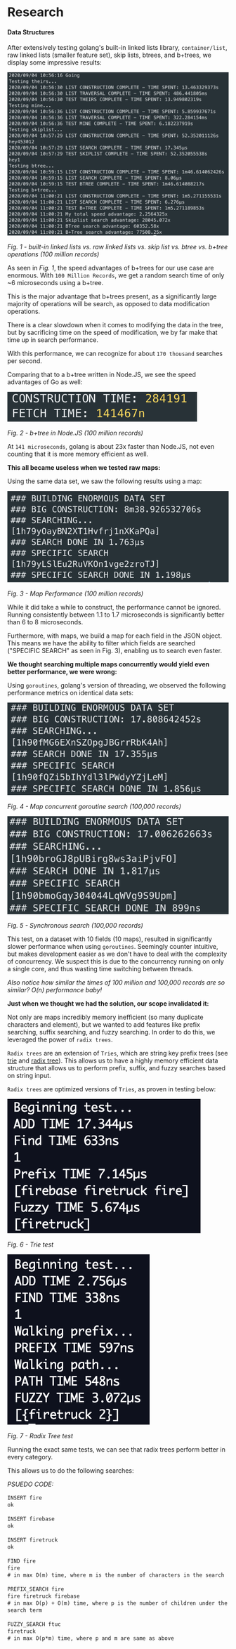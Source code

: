 # Research

#### Data Structures

After extensively testing golang's built-in linked lists library, `container/list`, raw linked lists (smaller feature set), skip lists, btrees, and b+trees, we display some impressive results:

![speed test](/assets/unknown-3.png)

_Fig. 1 - built-in linked lists vs. raw linked lists vs. skip list vs. btree vs. b+tree operations (100 million records)_

As seen in _Fig. 1_, the speed advantages of b+trees for our use case are enormous. With `100 Million Records`, we get a random search time of only ~6 microseconds using a b+tree.

This is the major advantage that b+trees present, as a significantly large majority of operations will be search, as opposed to data modification operations.

There is a clear slowdown when it comes to modifying the data in the tree, but by sacrificing time on the speed of modification, we by far make that time up in search performance.

With this performance, we can recognize for about `170 thousand` searches per second.

Comparing that to a b+tree written in Node.JS, we see the speed advantages of Go as well:

![speed comparison](/assets/unknown-1.png)

_Fig. 2 - b+tree in Node.JS (100 million records)_

At `141 microseconds`, golang is about 23x faster than Node.JS, not even counting that it is more memory efficient as well.

**This all became useless when we tested raw maps:**

Using the same data set, we saw the following results using a map:

![big data map](/assets/unknown-6.png)

_Fig. 3 - Map Performance (100 million records)_

While it did take a while to construct, the performance cannot be ignored. Running consistently between 1.1 to 1.7 microseconds is significantly better than 6 to 8 microseconds.

Furthermore, with maps, we build a map for each field in the JSON object. This means we have the ability to filter which fields are searched ("SPECIFIC SEARCH" as seen in Fig. 3), enabling us to search even faster.

**We thought searching multiple maps concurrently would yield even better performance, we were wrong:**

Using `goroutines`, golang's version of threading, we observed the following performance metrics on identical data sets:

![concurrent goroutine search](/assets/unknown-5.png)

_Fig. 4 - Map concurrent goroutine search (100,000 records)_

![sync search](/assets/unknown-4.png)

_Fig. 5 - Synchronous search (100,000 records)_

This test, on a dataset with 10 fields (10 maps), resulted in significantly slower performance when using `goroutines`. Seemingly counter intuitive, but makes development easier as we don't have to deal with the complexity of concurrency. We suspect this is due to the concurrency running on only a single core, and thus wasting time switching between threads.

_Also notice how similar the times of 100 million and 100,000 records are so similar? O(n) performance baby!_

**Just when we thought we had the solution, our scope invalidated it:**

Not only are maps incredibly memory inefficient (so many duplicate characters and element), but we wanted to add features like prefix searching, suffix searching, and fuzzy searching. In order to do this, we leveraged the power of `radix trees`.

`Radix trees` are an extension of `Tries`, which are string key prefix trees (see [trie](https://en.wikipedia.org/wiki/Trie) and [radix tree](https://en.wikipedia.org/wiki/Radix_tree)). This allows us to have a highly memory efficient data structure that allows us to perform prefix, suffix, and fuzzy searches based on string input.

`Radix trees` are optimized versions of `Tries`, as proven in testing below:

![trie test](/assets/unknown-8.png)

_Fig. 6 - Trie test_

![radix tree test](/assets/unknown-7.png)

_Fig. 7 - Radix Tree test_

Running the exact same tests, we can see that radix trees perform better in every category.

This allows us to do the following searches:

_PSUEDO CODE:_
```
INSERT fire
ok

INSERT firebase
ok

INSERT firetruck
ok

FIND fire
fire
# in max O(m) time, where m is the number of characters in the search

PREFIX_SEARCH fire
fire firetruck firebase
# in max O(p) + O(m) time, where p is the number of children under the search term

FUZZY_SEARCH ftuc
firetruck
# in max O(p*m) time, where p and m are same as above
```
